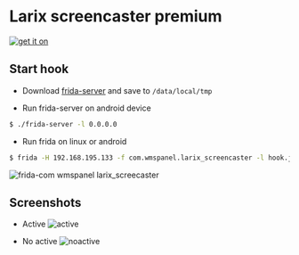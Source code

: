 # Larix screencaster premium
[![get it on](https://lh3.googleusercontent.com/q1k2l5CwMV31JdDXcpN4Ey7O43PxnjAuZBTmcHEwQxVuv_2wCE2gAAQMWxwNUC2FYEOnYgFPOpw6kmHJWuEGeIBLTj9CuxcOEeU8UXyzWJq4NJM3lg=s0)](https://play.google.com/store/apps/details?id=com.wmspanel.larix_screencaster)

## Start hook
- Download [frida-server](https://github.com/frida/frida) and save to `/data/local/tmp`

- Run frida-server on android device
```bash
$ ./frida-server -l 0.0.0.0
```

- Run frida on linux or android
```bash
$ frida -H 192.168.195.133 -f com.wmspanel.larix_screencaster -l hook.js
```
![frida-com wmspanel larix_screecaster](https://github.com/phamhiep2506/larix-screencaster-hook/assets/64464369/3070c6e2-bad1-4487-bb81-4d738ce3eec9)

## Screenshots
- Active
![active](https://github.com/phamhiep2506/larix-screencaster-hook/assets/64464369/a3d56035-9391-4014-b924-01321f43be43)

- No active
![noactive](https://github.com/phamhiep2506/larix-screencaster-hook/assets/64464369/994aa17e-e54d-4e30-a434-c7cf7f926549)
